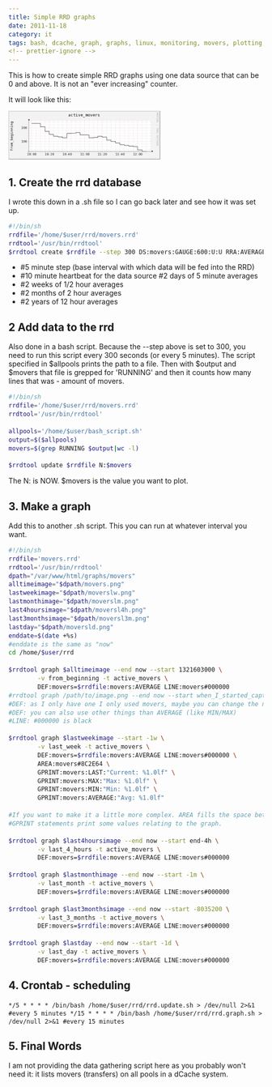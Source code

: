```yaml
---
title: Simple RRD graphs
date: 2011-11-18
category: it
tags: bash, dcache, graph, graphs, linux, monitoring, movers, plotting, rrd, rrdtool, script, statistics
<!-- prettier-ignore -->
---
```


This is how to create simple RRD graphs using one data source that can be 0 and above. It is not an "ever increasing" counter.

It will look like this:

[![example rrd graph](images/movers-300x96.png "movers")](images/movers.png)

## 1. Create the rrd database

I wrote this down in a .sh file so I can go back later and see how it was set up.

```bash
#!/bin/sh 
rrdfile='/home/$user/rrd/movers.rrd'
rrdtool='/usr/bin/rrdtool'
$rrdtool create $rrdfile --step 300 DS:movers:GAUGE:600:U:U RRA:AVERAGE:0.5:1:576 RRA:AVERAGE:0.5:6:672 RRA:AVERAGE:0.5:24:732 RRA:AVERAGE:0.5:144:1460
```

- #5 minute step (base interval with which data will be fed into the RRD)
- #10 minute heartbeat for the data source #2 days of 5 minute averages
- #2 weeks of 1/2 hour averages
- #2 months of 2 hour averages
- #2 years of 12 hour averages  

## 2 Add data to the rrd

Also done in a bash script. Because the --step above is set to 300, you need to run this script every 300 seconds (or every 5 minutes). The script specified in $allpools prints the path to a file. Then with $output and $movers that file is grepped for 'RUNNING' and then it counts how many lines that was - amount of movers.

```bash
#!/bin/sh
rrdfile='/home/$user/rrd/movers.rrd'
rrdtool='/usr/bin/rrdtool'

allpools='/home/$user/bash_script.sh'
output=$($allpools)
movers=$(grep RUNNING $output|wc -l)

$rrdtool update $rrdfile N:$movers
```

The N: is NOW. $movers is the value you want to plot.

## 3. Make a graph

Add this to another .sh script. This you can run at whatever interval you want.

```bash
#!/bin/sh
rrdfile='movers.rrd'
rrdtool='/usr/bin/rrdtool'
dpath="/var/www/html/graphs/movers"
alltimeimage="$dpath/movers.png"
lastweekimage="$dpath/moverslw.png"
lastmonthimage="$dpath/moverslm.png"
last4hoursimage="$dpath/moversl4h.png"
last3monthsimage="$dpath/moversl3m.png"
lastday="$dpath/moversld.png"
enddate=$(date +%s)
#enddate is the same as "now"
cd /home/$user/rrd

$rrdtool graph $alltimeimage --end now --start 1321603000 \
        -v from_beginning -t active_movers \
        DEF:movers=$rrdfile:movers:AVERAGE LINE:movers#000000
#rrdtool graph /path/to/image.png --end now --start when_I_started_capturing -v label_left -t title_top \
#DEF: as I only have one I only used movers, maybe you can change the names in case you have several data sources
#DEF: you can also use other things than AVERAGE (like MIN/MAX)
#LINE: #000000 is black

$rrdtool graph $lastweekimage --start -1w \
        -v last_week -t active_movers \
        DEF:movers=$rrdfile:movers:AVERAGE LINE:movers#000000 \
        AREA:movers#8C2E64 \
        GPRINT:movers:LAST:"Current: %1.0lf" \
        GPRINT:movers:MAX:"Max: %1.0lf" \
        GPRINT:movers:MIN:"Min: %1.0lf" \
        GPRINT:movers:AVERAGE:"Avg: %1.0lf"

#If you want to make it a little more complex. AREA fills the space between the value and the x-axis.
#GPRINT statements print some values relating to the graph.

$rrdtool graph $last4hoursimage --end now --start end-4h \
        -v last_4_hours -t active_movers \
        DEF:movers=$rrdfile:movers:AVERAGE LINE:movers#000000

$rrdtool graph $lastmonthimage --end now --start -1m \
        -v last_month -t active_movers \
        DEF:movers=$rrdfile:movers:AVERAGE LINE:movers#000000

$rrdtool graph $last3monthsimage --end now --start -8035200 \
        -v last_3_months -t active_movers \
        DEF:movers=$rrdfile:movers:AVERAGE LINE:movers#000000

$rrdtool graph $lastday --end now --start -1d \
        -v last_day -t active_movers \
        DEF:movers=$rrdfile:movers:AVERAGE LINE:movers#000000
```

## 4. Crontab - scheduling

```text
*/5 * * * * /bin/bash /home/$user/rrd/rrd.update.sh > /dev/null 2>&1 #every 5 minutes */15 * * * * /bin/bash /home/$user/rrd/rrd.graph.sh > /dev/null 2>&1 #every 15 minutes
```

## 5. Final Words

I am not providing the data gathering script here as you probably won't need it: it lists movers (transfers) on all pools in a dCache system.
